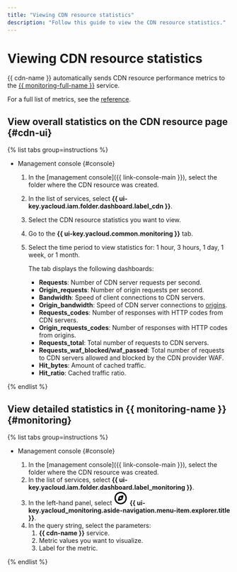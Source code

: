 ```yaml
---
title: "Viewing CDN resource statistics"
description: "Follow this guide to view the CDN resource statistics."
---
```


# Viewing CDN resource statistics

{{ cdn-name }} automatically sends CDN resource performance metrics to the [{{ monitoring-full-name }}](../../../monitoring/) service.

For a full list of metrics, see the [reference](../../metrics.md).

## View overall statistics on the CDN resource page {#cdn-ui}

{% list tabs group=instructions %}

- Management console {#console}

   1. In the [management console]({{ link-console-main }}), select the folder where the CDN resource was created.
   1. In the list of services, select **{{ ui-key.yacloud.iam.folder.dashboard.label_cdn }}**.
   1. Select the CDN resource statistics you want to view.
   1. Go to the **{{ ui-key.yacloud.common.monitoring }}** tab.
   1. Select the time period to view statistics for: 1 hour, 3 hours, 1 day, 1 week, or 1 month.

      The tab displays the following dashboards:

      * **Requests**: Number of CDN server requests per second.
      * **Origin_requests**: Number of origin requests per second.
      * **Bandwidth**: Speed of client connections to CDN servers.
      * **Origin_bandwidth**: Speed of CDN server connections to [origins](../../concepts/origins.md).
      * **Requests_codes**: Number of responses with HTTP codes from CDN servers.
      * **Origin_requests_codes**: Number of responses with HTTP codes from origins.
      * **Requests_total**: Total number of requests to CDN servers.
      * **Requests_waf_blocked/waf_passed**: Total number of requests to CDN servers allowed and blocked by the CDN provider WAF.
      * **Hit_bytes**: Amount of cached traffic.
      * **Hit_ratio**: Cached traffic ratio.

{% endlist %}

## View detailed statistics in {{ monitoring-name }} {#monitoring}

{% list tabs group=instructions %}

- Management console {#console}

   1. In the [management console]({{ link-console-main }}), select the folder where the CDN resource was created.
   1. In the list of services, select **{{ ui-key.yacloud.iam.folder.dashboard.label_monitoring }}**.
   1. In the left-hand panel, select ![image](../../../_assets/monitoring/concepts/visualization/legend-goto-chart.svg) **{{ ui-key.yacloud_monitoring.aside-navigation.menu-item.explorer.title }}**.
   1. In the query string, select the parameters:
      1. **{{ cdn-name }}** service.
      1. Metric values you want to visualize.
      1. Label for the metric.

{% endlist %}